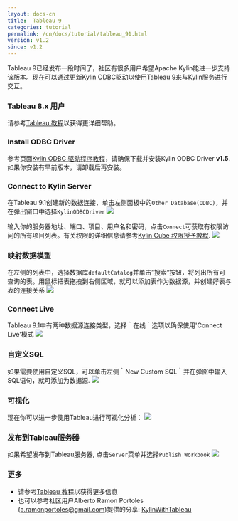 ```yaml
---
layout: docs-cn
title:  Tableau 9 
categories: tutorial
permalink: /cn/docs/tutorial/tableau_91.html
version: v1.2
since: v1.2
---
```


Tableau 9已经发布一段时间了，社区有很多用户希望Apache Kylin能进一步支持该版本。现在可以通过更新Kylin ODBC驱动以使用Tableau 9来与Kylin服务进行交互。


### Tableau 8.x 用户
请参考[Tableau 教程](./tableau.html)以获得更详细帮助。

### Install ODBC Driver
参考页面[Kylin ODBC 驱动程序教程](./odbc.html)，请确保下载并安装Kylin ODBC Driver __v1.5__. 如果你安装有早前版本，请卸载后再安装。 

### Connect to Kylin Server
在Tableau 9.1创建新的数据连接，单击左侧面板中的`Other Database(ODBC)`，并在弹出窗口中选择`KylinODBCDriver` 
![](/images/tutorial/odbc/tableau_91/1.png)

输入你的服务器地址、端口、项目、用户名和密码，点击`Connect`可获取有权限访问的所有项目列表。有关权限的详细信息请参考[Kylin Cube 权限授予教程](./acl.html).
![](/images/tutorial/odbc/tableau_91/2.png)

### 映射数据模型
在左侧的列表中，选择数据库`defaultCatalog`并单击”搜索“按钮，将列出所有可查询的表。用鼠标把表拖拽到右侧区域，就可以添加表作为数据源，并创建好表与表的连接关系
![](/images/tutorial/odbc/tableau_91/3.png)

### Connect Live
Tableau 9.1中有两种数据源连接类型，选择｀在线｀选项以确保使用'Connect Live'模式
![](/images/tutorial/odbc/tableau_91/4.png)

### 自定义SQL
如果需要使用自定义SQL，可以单击左侧｀New Custom SQL｀并在弹窗中输入SQL语句，就可添加为数据源.
![](/images/tutorial/odbc/tableau_91/5.png)

### 可视化
现在你可以进一步使用Tableau进行可视化分析：
![](/images/tutorial/odbc/tableau_91/6.png)

### 发布到Tableau服务器
如果希望发布到Tableau服务器, 点击`Server`菜单并选择`Publish Workbook`
![](/images/tutorial/odbc/tableau_91/7.png)

### 更多

- 请参考[Tableau 教程](./tableau.html)以获得更多信息
- 也可以参考社区用户Alberto Ramon Portoles (a.ramonportoles@gmail.com)提供的分享: [KylinWithTableau](https://github.com/albertoRamon/Kylin/tree/master/KylinWithTableau)



